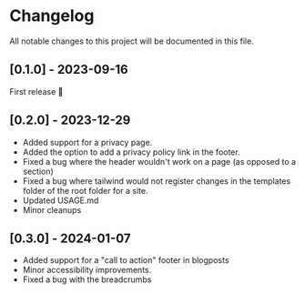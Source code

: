 # Changelog

All notable changes to this project will be documented in this file.

## [0.1.0] - 2023-09-16

First release 🎉

## [0.2.0] - 2023-12-29
- Added support for a privacy page.
- Added the option to add a privacy policy link in the footer.
- Fixed a bug where the header wouldn't work on a page (as opposed to a section)
- Fixed a bug where tailwind would not register changes in the templates folder of the root folder for a site.
- Updated USAGE.md
- Minor cleanups

## [0.3.0] - 2024-01-07
- Added support for a "call to action" footer in blogposts
- Minor accessibility improvements.
- Fixed a bug with the breadcrumbs